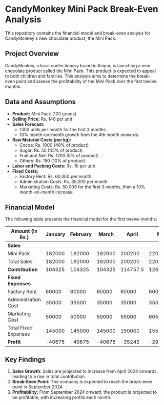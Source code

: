 # CandyMonkey Mini Pack Break-Even Analysis

This repository contains the financial model and break-even analysis for CandyMonkey's new chocolate product, the Mini Pack.

## Project Overview

CandyMonkey, a local confectionery brand in Raipur, is launching a new chocolate product called the Mini Pack. This product is expected to appeal to both children and families. This analysis aims to determine the break-even point and assess the profitability of the Mini Pack over the first twelve months.

## Data and Assumptions

* **Product:** Mini Pack (100 grams)
* **Selling Price:** Rs. 140 per unit
* **Sales Forecast:**
    * 1300 units per month for the first 3 months.
    * 10% month-on-month growth from the 4th month onwards.
* **Raw Material Costs (per kg):**
    * Cocoa: Rs. 1000 (40% of product)
    * Sugar: Rs. 50 (45% of product)
    * Fruit and Nut: Rs. 1200 (5% of product)
    * Others: Rs. 150 (10% of product)
* **Labor and Packing Costs:** Rs. 10 per unit
* **Fixed Costs:**
    * Factory Rent: Rs. 60,000 per month
    * Administration Costs: Rs. 35,000 per month
    * Marketing Costs: Rs. 50,000 for the first 3 months, then a 10% month-on-month increase.

## Financial Model

The following table presents the financial model for the first twelve months:

| Amount (in Rs.) | January | February | March | April | May | June | July | August | September | October | November | December |
|---|---|---|---|---|---|---|---|---|---|---|---|---|
| **Sales** | | | | | | | | | | | | |
| Mini Pack | 182000 | 182000 | 182000 | 200200 | 220220 | 242340 | 266700 | 293440 | 322840 | 355180 | 390740 | 429940 |
| Total Sales | 182000 | 182000 | 182000 | 200200 | 220220 | 242340 | 266700 | 293440 | 322840 | 355180 | 390740 | 429940 |
| **Contribution** | 104325 | 104325 | 104325 | 114757.5 | 126233.25 | 138912.75 | 152876.25 | 168204 | 185056.5 | 203594.25 | 223977.75 | 246447.75 |
| **Fixed Expenses** | | | | | | | | | | | | |
| Factory Rent | 60000 | 60000 | 60000 | 60000 | 60000 | 60000 | 60000 | 60000 | 60000 | 60000 | 60000 | 60000 |
| Administration Cost | 35000 | 35000 | 35000 | 35000 | 35000 | 35000 | 35000 | 35000 | 35000 | 35000 | 35000 | 35000 |
| Marketing Cost | 50000 | 50000 | 50000 | 55000 | 60500 | 66550 | 73205 | 80526 | 88578 | 97436 | 107179 | 117897 |
| Total Fixed Expenses | 145000 | 145000 | 145000 | 150000 | 155500 | 161550 | 168205 | 175526 | 183578 | 192436 | 202179 | 212897 |
| **Profit** | -40675 | -40675 | -40675 | -35243 | -29267 | -22637 | -15329 | -7322 | 1478 | 11158 | 21798 | 33550 |

## Key Findings

1.  **Sales Growth:** Sales are projected to increase from April 2024 onwards, leading to a rise in total contribution.
2.  **Break-Even Point:** The company is expected to reach the break-even point in September 2024.
3. **Profitability:** From September 2024 onward, the product is projected to be profitable, with increasing profits each month.
